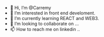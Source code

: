 - 👋 Hi, I’m @Carremy
- 👀 I’m interested in front end develoment.
- 🌱 I’m currently learning REACT  and WEB3.
- 💞️ I’m looking to collaborate on ...
- 📫 How to reach me on linkedin ..

<!---
Carremy/Carremy is a ✨ special ✨ repository because its `README.md` (this file) appears on your GitHub profile.
You can click the Preview link to take a look at your changes.
--->

